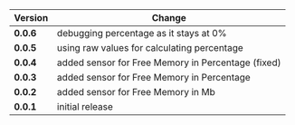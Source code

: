 | Version | Change|
| --- | --- |
| **0.0.6** | debugging percentage as it stays at 0%|
| **0.0.5** | using raw values for calculating percentage|
| **0.0.4** | added sensor for Free Memory in Percentage (fixed)|
| **0.0.3** | added sensor for Free Memory in Percentage|
| **0.0.2** | added sensor for Free Memory in Mb|
| **0.0.1** | initial release|


